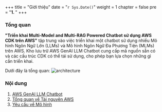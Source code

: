 +++
title = "Giới thiệu"
date = "`r Sys.Date()`"
weight = 1
chapter = false
pre = "<b>1. </b>"
+++

### Tổng quan

**"Triển khai Multi-Model and Multi-RAG Powered Chatbot sử dụng AWS CDK trên AWS"** tập trung vào việc triển khai một chatbot sử dụng nhiều Mô hình Ngôn Ngữ Lớn (LLMs) và Mô hình Ngôn Ngữ Đa Phương Tiện (MLMs) trên AWS. Kho lưu trữ AWS GenAI LLM Chatbot cung cấp mã nguồn sẵn có và các cấu trúc CDK có thể tái sử dụng, cho phép bạn lựa chọn những gì cần triển khai.

Dưới đây là tổng quan:
![architecture](/Deploying-a-Multi-Model-and-Multi-RAG-Powered-Chatbot-Using-AWS-CDK-on-AWS/images/architecture1.png?width=90pc)

### Nội dung
1. [AWS GenAI LLM Chatbot](1-AWSGenAILLMChatbot)
2. [Tổng quan về Tài nguyên AWS](2-AWSResourcesDeployed)
3. [Yêu cầu về Mô hình](3-ModelRequirements)